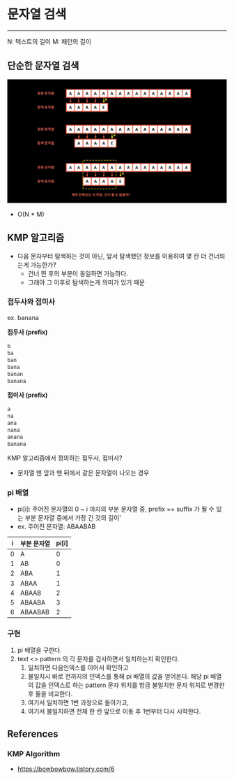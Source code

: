 # 문자열 검색

---

N: 텍스트의 길이
M: 패턴의 길이

## 단순한 문자열 검색

![img.png](img/BF_string_search.png)

- O(N * M)

## KMP 알고리즘

- 다음 문자부터 탐색하는 것이 아닌, 앞서 탐색했던 정보를 이용하여 몇 칸 더 건너띄는게 가능한가? 
  - 건너 띈 후의 부분이 동일하면 가능하다.
  - 그래야 그 이후로 탐색하는게 의미가 있기 때문


### 접두사와 접미사

ex. banana

**접두사 (prefix)**
```
b
ba
ban
bana
banan
banana
```

**접미사 (prefix)**
```
a
na
ana
nana
anana
banana
```

KMP 알고리즘에서 정의하는 접두사, 접미사?
- 문자열 맨 앞과 맨 뒤에서 같은 문자열이 나오는 경우


### pi 배열
- pi[i]: 주어진 문자열의 0 ~ i 까지의 부분 문자열 중, prefix == suffix 가 될 수 있는 부분 문자열 중에서 가장 긴 것의 길이'
- ex. 주어진 문자열: ABAABAB

| i | 부분 문자열  | pi[i] |
|---|---------|-------|
| 0 | A       | 0     |
| 1 | AB      | 0     |
| 2 | ABA     | 1     |
| 3 | ABAA    | 1     |
| 4 | ABAAB   | 2     |
| 5 | ABAABA  | 3     |
| 6 | ABAABAB | 2     |

### 구현

1. pi 배열을 구한다.
2. text <> pattern 의 각 문자를 검사하면서 일치하는지 확인한다.
   1. 일치하면 다음인덱스를 이어서 확인하고
   2. 불일치시 바로 전까지의 인덱스를 통해 pi 배열의 값을 얻어온다. 해당 pi 배열의 값을 인덱스로 하는 pattern 문자 위치를 방금 불일치한 문자 위치로 변경한 후 둘을 비교한다.
   3. 여기서 일치하면 1번 과정으로 돌아가고,
   4. 여기서 불일치하면 전체 한 칸 앞으로 이동 후 1번부터 다시 시작한다.


## References
### KMP Algorithm
- https://bowbowbow.tistory.com/6

